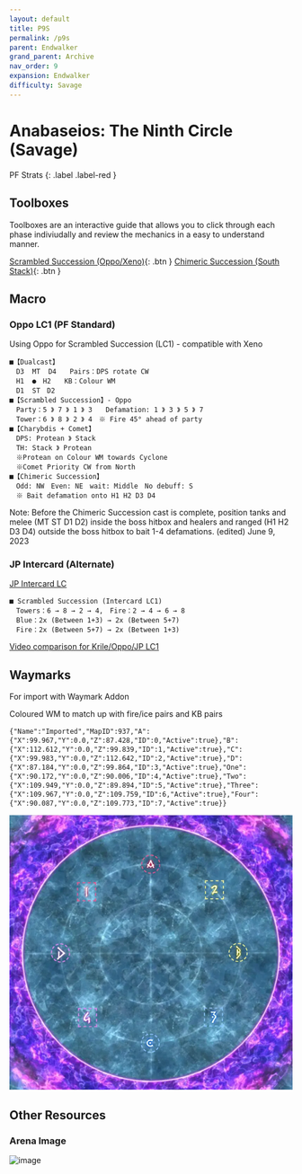 ```yaml
---
layout: default
title: P9S
permalink: /p9s
parent: Endwalker
grand_parent: Archive
nav_order: 9
expansion: Endwalker
difficulty: Savage
---
```


# Anabaseios: The Ninth Circle (Savage)

PF Strats 
{: .label .label-red }

## Toolboxes
Toolboxes are an interactive guide that allows you to click through each phase indiviudally and review the mechanics in a easy to understand manner.

[Scrambled Succession (Oppo/Xeno)](https://ff14.toolboxgaming.space/?id=056789716945861&preview=1){: .btn }
[Chimeric Succession (South Stack)](https://ff14.toolboxgaming.space/?id=267884209665861&preview=1){: .btn }

## Macro

### Oppo LC1 (PF Standard)
Using Oppo for Scrambled Succession (LC1) - compatible with Xeno
```
■【Dualcast】
　D3  MT  D4　　Pairs：DPS rotate CW
　H1  ●　H2　　KB：Colour WM
　D1  ST　D2　　
■【Scrambled Succession】- Oppo
　Party：5 》 7 》 1 》 3　　Defamation: 1 》 3 》 5 》 7
　Tower：6 》 8 》 2 》 4　※ Fire 45° ahead of party
■【Charybdis + Comet】
　DPS: Protean 》 Stack
　TH: Stack 》 Protean
　※Protean on Colour WM towards Cyclone
　※Comet Priority CW from North
■【Chimeric Succession】
　Odd: NW　Even: NE　wait: Middle　No debuff: S
　※ Bait defamation onto H1 H2 D3 D4
```
Note: Before the Chimeric Succession cast is complete, position tanks and melee (MT ST D1 D2) inside the boss hitbox and healers and ranged (H1 H2 D3 D4) outside the boss hitbox to bait 1-4 defamations. (edited)
June 9, 2023

### JP Intercard (Alternate)
[JP Intercard LC](https://tuufless.github.io/FFXIV-Elemental-Raid-Macros/6.0_endwalker/savage_raids/p9s/#scrambled-succession-intercard)
```
■ Scrambled Succession (Intercard LC1)
　Towers：6 → 8 → 2 → 4,　Fire：2 → 4 → 6 → 8
　Blue：2x (Between 1+3) → 2x (Between 5+7)
　Fire：2x (Between 5+7) → 2x (Between 1+3)
```

[Video comparison for Krile/Oppo/JP LC1](https://youtu.be/oSdv6f8qNA0?t=98)


## Waymarks
For import with Waymark Addon

Coloured WM to match up with fire/ice pairs and KB pairs
```
{"Name":"Imported","MapID":937,"A":{"X":99.967,"Y":0.0,"Z":87.428,"ID":0,"Active":true},"B":{"X":112.612,"Y":0.0,"Z":99.839,"ID":1,"Active":true},"C":{"X":99.983,"Y":0.0,"Z":112.642,"ID":2,"Active":true},"D":{"X":87.184,"Y":0.0,"Z":99.864,"ID":3,"Active":true},"One":{"X":90.172,"Y":0.0,"Z":90.006,"ID":4,"Active":true},"Two":{"X":109.949,"Y":0.0,"Z":89.894,"ID":5,"Active":true},"Three":{"X":109.967,"Y":0.0,"Z":109.759,"ID":6,"Active":true},"Four":{"X":90.087,"Y":0.0,"Z":109.773,"ID":7,"Active":true}}
```
![image](assets/images/diagrams/p9sWM.webp)

## Other Resources

### Arena Image
![image](https://github.com/materiaraiding/materiaraiding/assets/85346345/a17a9ad5-2183-4496-a0a6-fcbc8c1de23a)

